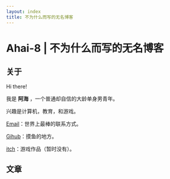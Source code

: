 ```yaml
---
layout: index
title: 不为什么而写的无名博客
---
```

# Ahai-8 | 不为什么而写的无名博客

## 关于

Hi there!

我是 **阿海** ，一个普通却自信的大龄单身男青年。

兴趣是计算机，教育，和游戏。

[Email](mailto:ahai-8@outlook.com)：世界上最棒的联系方式。

[Gihub](https://github.com/Ahai-8)：摸鱼的地方。

[itch](https://ahai-8.itch.io)：游戏作品（暂时没有）。

## 文章

